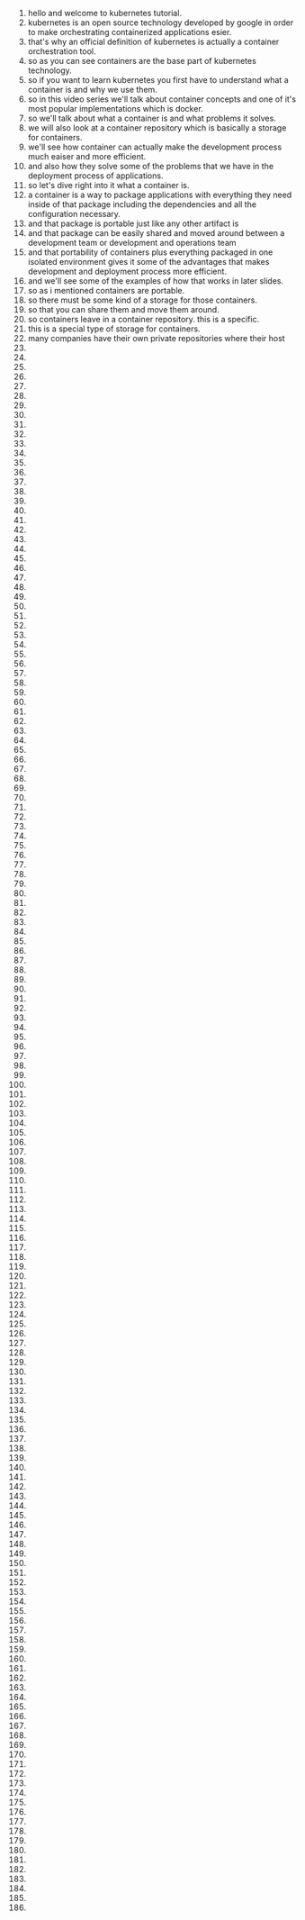 1. hello and welcome to kubernetes tutorial.
1. kubernetes is an open source technology developed by google in order to make orchestrating containerized applications esier.
1. that's why an official definition of kubernetes is actually a container orchestration tool.
1. so as you can see containers are the base part of kubernetes technology.
1. so if you want to learn kubernetes you first have to understand what a container is and why we use them.
1. so in this video series we'll talk about container concepts and one of it's most popular implementations which is docker.
1. so we'll talk about what a container is and what problems it solves.
1. we will also look at a container repository which is basically a storage for containers.
1. we'll see how container can actually make the development process much eaiser and more efficient.
1. and also how they solve some of the problems that we have in the deployment process of applications.
1. so let's dive right into it what a container is.
1. a container is a way to package applications with everything they need inside of that package including the dependencies and all the configuration necessary.
1. and that package is portable just like any other artifact is
1. and that package can be easily shared and moved around between a development team or development and operations team
1. and that portability of containers plus everything packaged in one isolated environment gives it some of the advantages that makes development and deployment process more efficient.
1. and we'll see some of the examples of how that works in later slides.
1. so as i mentioned containers are portable.
1. so there must be some kind of a storage for those containers.
1. so that you can share them and move them around.
1. so containers leave in a container repository. this is a specific.
1. this is a special type of storage for containers.
1. many companies have their own private repositories where their host
1. 
1. 
1. 
1. 
1. 
1. 
1. 
1. 
1. 
1. 
1. 
1. 
1. 
1. 
1. 
1. 
1. 
1. 
1. 
1. 
1. 
1. 
1. 
1. 
1. 
1. 
1. 
1. 
1. 
1. 
1. 
1. 
1. 
1. 
1. 
1. 
1. 
1. 
1. 
1. 
1. 
1. 
1. 
1. 
1. 
1. 
1. 
1. 
1. 
1. 
1. 
1. 
1. 
1. 
1. 
1. 
1. 
1. 
1. 
1. 
1. 
1. 
1. 
1. 
1. 
1. 
1. 
1. 
1. 
1. 
1. 
1. 
1. 
1. 
1. 
1. 
1. 
1. 
1. 
1. 
1. 
1. 
1. 
1. 
1. 
1. 
1. 
1. 
1. 
1. 
1. 
1. 
1. 
1. 
1. 
1. 
1. 
1. 
1. 
1. 
1. 
1. 
1. 
1. 
1. 
1. 
1. 
1. 
1. 
1. 
1. 
1. 
1. 
1. 
1. 
1. 
1. 
1. 
1. 
1. 
1. 
1. 
1. 
1. 
1. 
1. 
1. 
1. 
1. 
1. 
1. 
1. 
1. 
1. 
1. 
1. 
1. 
1. 
1. 
1. 
1. 
1. 
1. 
1. 
1. 
1. 
1. 
1. 
1. 
1. 
1. 
1. 
1. 
1. 
1. 
1. 
1. 
1. 
1. 
1. 
1. 
1. 
1. 
1. 

